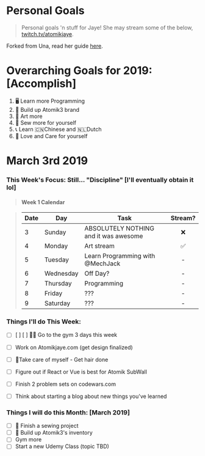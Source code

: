 Personal Goals
==============

> Personal goals 'n stuff for Jaye! She may stream some of the below, [twitch.tv/atomikjaye](http://www.twitch.tv/atomikjaye).

Forked from Una, read her guide [here](http://una.im/personal-goals-guide).

# Overarching Goals for 2019: [Accomplish]
1. 🖥 Learn more Programming
2. 🏬 Build up Atomik3 brand
3. 🎨 Art more
4. 👗 Sew more for yourself
5. 📞 Learn 🇨🇳Chinese and 🇳🇱Dutch
6. 💓 Love and Care for yourself

# March 3rd 2019

### This Week's Focus: Still... "Discipline" [I'll eventually obtain it lol]
> #### Week 1 Calendar

> | Date | Day         | Task            | Stream?  |
> | ---- | ----------  | -------------     | :-----:|
> |  3  | Sunday      | ABSOLUTELY NOTHING and it was awesome | ❌ |
> |  4  | Monday      | Art stream | ✅ |
> |  5  | Tuesday     | Learn Programming with @MechJack | - |
> |  6  | Wednesday   | Off Day? | - |
> |  7  | Thursday    | Programming | -|
> |  8  | Friday      | ??? | - |
> |  9  | Saturday    | ??? | - |


### Things I'll do This Week:
- [ ] [ ] [ ] 💪🏾 Go to the gym 3 days this week
- [ ] Work on Atomikjaye.com (get design finalized)
- [ ] 💓Take care of myself - Get hair done
- [ ] Figure out if React or Vue is best for Atomik SubWall
- [ ] Finish 2 problem sets on codewars.com
- [ ] Think about starting a blog about new things you've learned


### Things I will do this Month: [March 2019]
- [ ] 👗 Finish a sewing project
- [ ] 🏬 Build up Atomik3's inventory
- [ ] Gym more
- [ ] Start a new Udemy Class (topic TBD)
